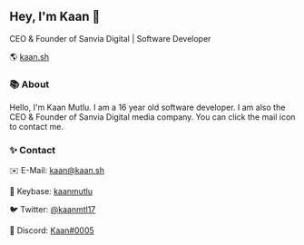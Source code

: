 ## Hey, I'm Kaan 👋

CEO & Founder of Sanvia Digital | Software Developer

🌎 [kaan.sh](https://kaan.sh)

### 📚 About

Hello, I'm Kaan Mutlu. I am a 16 year old software developer. I am also the CEO & Founder of Sanvia Digital media company. You can click the mail icon to contact me.

### ✨ Contact

✉️ E-Mail: [kaan@kaan.sh](mailto:kaan@kaan.sh)  

🔑 Keybase: [kaanmutlu](https://keybase.io/kaanmutlu)

🐦 Twitter: [@kaanmtl17](https://twitter.com/kaanmtl17)  

💬 Discord: [Kaan#0005](https://discord.com/users/524681391959441419)
